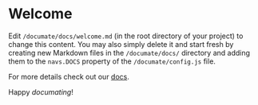 # Welcome

Edit `/documate/docs/welcome.md` (in the root directory of your project) to change this content. You may also simply delete it and start fresh by creating new Markdown files in the `/documate/docs/` directory and adding them to the `navs.DOCS` property of the `/documate/config.js` file.

For more details check out our [docs](https://documate.netlify.com/docs/).

Happy *documating*!
